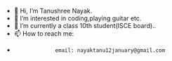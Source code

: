 - 👋 Hi, I’m Tanushree Nayak.
-  👀 I’m interested in coding,playing guitar etc.
- 🌱 I’m currently a class 10th student(ISCE board)..
- 📫 How to reach me:
-                  email: nayaktanu12january@gmail.com
     

<!---
TanushreeCode/TanushreeCode is a ✨ special ✨ repository because its `README.md` (this file) appears on your GitHub profile.
You can click the Preview link to take a look at your changes.
--->
